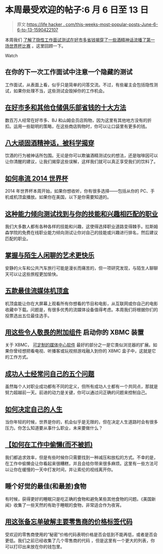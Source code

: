 # 本周最受欢迎的帖子:6 月 6 日至 13 日

> 原文:[https://life hacker . com/this-weeks-most-popular-posts-June-6-6-to-13-1590422107](https://lifehacker.com/this-weeks-most-popular-posts-june-6th-to-13th-1590422107)

本周我们 [了解了隐性工作面试测试](https://lifehacker.com/look-out-for-a-hidden-test-at-your-next-job-interview-1587095685)[在好市多省钱](http://lifehacker.com/top-10-ways-to-save-more-money-at-costco-and-other-ware-1586789318)[揭穿了一些酒精神话](http://lifehacker.com/eight-stubborn-alcohol-myths-debunked-by-science-1589574974)[流播了第一场世界杯比赛](http://lifehacker.com/how-to-stream-the-2014-world-cup-1587280464) 。这里回顾一下。

Watch

## 在你的下一次工作面试中注意一个隐藏的测试

工作面试，从表面上看，似乎只是简单的问答交流。不过，有些雇主会包括隐性测试，如果你处理不当，这些测试会毁掉你的工作机会。

## [在好市多和其他仓储俱乐部省钱的十大方法](http://lifehacker.com/top-10-ways-to-save-more-money-at-costco-and-other-ware-1586789318)

数百万人经常在好市多、BJ 和山姆会员店购物，因为这里有其他地方没有的折扣。运用一些聪明的策略，在这些商店购物时，你可以让口袋里有更多的钱。

## [八大顽固酒精神话，被科学揭穿](http://lifehacker.com/eight-stubborn-alcohol-myths-debunked-by-science-1589574974)

饮酒的行为被神话所包围。无论是你可以欺骗酒精测试仪的想法，还是咖啡因可以让你清醒的建议，让我们揭穿这些误解，这样我们就可以真正享受我们的饮料了。

## [如何串流 2014 世界杯](http://lifehacker.com/how-to-stream-the-2014-world-cup-1587280464)

2014 年世界杯本周开始，如果你想收听，你有很多选择——包括从你的 PC、手机或机顶盒播放。如果你在美国，以下是你需要知道的。

## [这种能力倾向测试找到与你的技能和兴趣相匹配的职业](http://lifehacker.com/this-aptitude-test-finds-careers-that-match-your-skills-1588709361)

我们大多数人都有各种各样的技能和兴趣，这使得选择职业道路变得棘手。拉斯姆森学院的免费在线职业能力倾向测试让你对自己的技能或兴趣进行排名，然后建议匹配的职业。

## [掌握与陌生人闲聊的艺术更快乐](http://lifehacker.com/master-the-art-of-small-talk-with-strangers-to-be-happ-1587103408)

安静的火车和公共汽车旅行可能是漫长而痛苦的，但一项研究发现，与陌生人聊聊天可以让这些旅程更加愉快。

## [五款最佳流媒体机顶盒](http://lifehacker.com/five-best-streaming-set-top-boxes-5806570)

机顶盒能让你在大屏幕上观看所有你想看的节目和电影，从互联网或你自己的电影收藏中下载。问题是，有很多优秀的流媒体设备值得考虑。本周我们将根据你们的投票选出五位最佳选手。

## [用这些令人敬畏的附加组件](http://lifehacker.com/power-up-your-xbmc-installation-with-these-awesome-add-5768174) 启动你的 XBMC 装置

关于 XBMC， [可定制的媒体中心软件](http://lifehacker.com/create-a-kickass-seamless-play-everything-media-cente-5900626) 最好的部分之一是它类似浏览器的扩展。如果你曾经想把看电视、听播客或玩视频游戏融入到你的 XBMC 盒子中，这就是它的工作方式。

## [成功人士经常问自己的五个问题](http://lifehacker.com/the-five-questions-successful-people-routinely-ask-them-1587193505)

虽然每个人对职业成功都有不同的定义，但所有成功人士都有一个共同点，那就是努力超越前一天。前进的动力是关键，你可以通过问正确的问题来控制自己。

## [如何决定自己的人生](http://lifehacker.com/how-to-decide-on-what-to-do-with-your-life-1588240029)

当你年轻的时候，世界是你的，机会似乎是无限的，但在决定人生道路时会有很多压力。你怎么知道要从事什么职业，未来要做什么？

## [【如何在工作中偷懒(而不被抓)](http://lifehacker.com/how-to-slack-off-at-work-and-not-get-caught-1588002375)

我们都追求效率，但是有些时候你只需要找到一种减压和放松的方式。不幸的是，在工作中偷懒会让你看起来很糟糕，并且会给你带来很多麻烦。这里有一些方法可以让你在缓慢的一天中打发时间，并让索伦的视线离开你。

## 睡个好觉的最佳(和最差)食物

有时候，获得更好的睡眠只是吃正确的食物和避免某些其他食物的问题。《美国新闻》收集了一些天然的有助于睡眠的食物，非常适合作为夜宵。

## [用这张备忘单破解主要零售商的价格标签代码](http://lifehacker.com/crack-the-price-tag-codes-for-major-retailers-with-this-1588678783)

受欢迎的零售商使用的“秘密”价格代码表明价格是否会低到不能再低，或者是否会更低。我们之前已经收集了几个零售商的代码 ，但是这里有一个更大的列表，你可以打印出来放在你的钱包里。